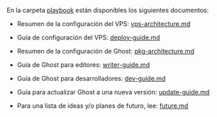 En la carpeta [playbook](./playbook) están disponibles los siguientes documentos:

- Resumen de la configuración del VPS: [vps-architecture.md](./playbook/vps-architecture.md)

- Guía de configuración del VPS: [deploy-guide.md](./playbook/deploy-guide.md)

- Resumen de la configuración de Ghost: [pkg-architecture.md](./playbook/pkg-architecture.md)

- Guía de Ghost para editores: [writer-guide.md](./playbook/writer-guide.md)

- Guía de Ghost para desarrolladores: [dev-guide.md](./playbook/dev-guide.md)

- Guía para actualizar Ghost a una nueva versión: [update-guide.md](./playbook/update-guide.md)

- Para una lista de ideas y/o planes de futuro, lee: [future.md](./playbook/future.md)
